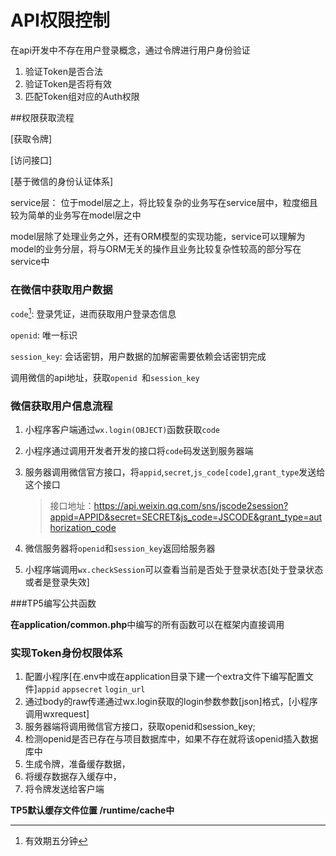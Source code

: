# API权限控制

在api开发中不存在用户登录概念，通过令牌进行用户身份验证



1. 验证Token是否合法
2. 验证Token是否将有效
3. 匹配Token组对应的Auth权限


##权限获取流程

[获取令牌]

[访问接口]

[基于微信的身份认证体系]



service层： 位于model层之上，将比较复杂的业务写在service层中，粒度细且较为简单的业务写在model层之中

model层除了处理业务之外，还有ORM模型的实现功能，service可以理解为model的业务分层，将与ORM无关的操作且业务比较复杂性较高的部分写在service中

### 在微信中获取用户数据

``code``[^1]: 登录凭证，进而获取用户登录态信息

``openid``: 唯一标识

``session_key``: 会话密钥，用户数据的加解密需要依赖会话密钥完成

调用微信的api地址，获取``openid ``和``session_key``

### 微信获取用户信息流程

1. 小程序客户端通过``wx.login(OBJECT)``函数获取``code``

2. 小程序通过调用开发者开发的接口将``code``码发送到服务器端

3. 服务器调用微信官方接口，将``appid``,``secret``,``js_code[code]``,``grant_type``发送给这个接口

   > 接口地址：https://api.weixin.qq.com/sns/jscode2session?appid=APPID&secret=SECRET&js_code=JSCODE&grant_type=authorization_code

4. 微信服务器将``openid``和``session_key``返回给服务器

5. 小程序端调用``wx.checkSession``可以查看当前是否处于登录状态[处于登录状态或者是登录失效]

###TP5编写公共函数

**在application/common.php**中编写的所有函数可以在框架内直接调用

### 实现Token身份权限体系

1. 配置小程序[在.env中或在application目录下建一个extra文件下编写配置文件]```appid``` ```appsecret``` ```login_url``` 
2. 通过body的raw传递通过wx.login获取的login参数参数[json]格式，[小程序调用wxrequest]
3. 服务器端将调用微信官方接口，获取openid和session_key;
4. 检测openid是否已存在与项目数据库中，如果不存在就将该openid插入数据库中
5. 生成令牌，准备缓存数据，
6. 将缓存数据存入缓存中，
7. 将令牌发送给客户端

**TP5默认缓存文件位置 /runtime/cache中**

[^1]: 有效期五分钟 

